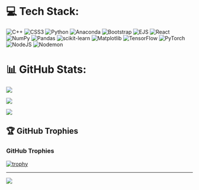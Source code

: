 
# 💻 Tech Stack:
![C++](https://img.shields.io/badge/c++-%2300599C.svg?style=for-the-badge&logo=c%2B%2B&logoColor=white) ![CSS3](https://img.shields.io/badge/css3-%231572B6.svg?style=for-the-badge&logo=css3&logoColor=white) ![Python](https://img.shields.io/badge/python-3670A0?style=for-the-badge&logo=python&logoColor=ffdd54) ![Anaconda](https://img.shields.io/badge/Anaconda-%2344A833.svg?style=for-the-badge&logo=anaconda&logoColor=white) ![Bootstrap](https://img.shields.io/badge/bootstrap-%238511FA.svg?style=for-the-badge&logo=bootstrap&logoColor=white) ![EJS](https://img.shields.io/badge/ejs-%23B4CA65.svg?style=for-the-badge&logo=ejs&logoColor=black) ![React](https://img.shields.io/badge/react-%2320232a.svg?style=for-the-badge&logo=react&logoColor=%2361DAFB) ![NumPy](https://img.shields.io/badge/numpy-%23013243.svg?style=for-the-badge&logo=numpy&logoColor=white) ![Pandas](https://img.shields.io/badge/pandas-%23150458.svg?style=for-the-badge&logo=pandas&logoColor=white) ![scikit-learn](https://img.shields.io/badge/scikit--learn-%23F7931E.svg?style=for-the-badge&logo=scikit-learn&logoColor=white) ![Matplotlib](https://img.shields.io/badge/Matplotlib-%23ffffff.svg?style=for-the-badge&logo=Matplotlib&logoColor=black) ![TensorFlow](https://img.shields.io/badge/TensorFlow-%23FF6F00.svg?style=for-the-badge&logo=TensorFlow&logoColor=white) ![PyTorch](https://img.shields.io/badge/PyTorch-%23EE4C2C.svg?style=for-the-badge&logo=PyTorch&logoColor=white) ![NodeJS](https://img.shields.io/badge/node.js-6DA55F?style=for-the-badge&logo=node.js&logoColor=white) ![Nodemon](https://img.shields.io/badge/NODEMON-%23323330.svg?style=for-the-badge&logo=nodemon&logoColor=%BBDEAD)
# 📊 GitHub Stats:
![](https://github-readme-streak-stats.herokuapp.com/?user=rohithlovescode&theme=dark&hide_border=true)<br/>

![](https://github-readme-streak-stats.herokuapp.com/?user=rohithlovescode&theme=dark&hide_border=true)<br/>

![](https://github-readme-stats.vercel.app/api/top-langs/?username=rohithlovescode&theme=dark&hide_border=true&include_all_commits=true&count_private=true&layout=compact)

## 🏆 GitHub Trophies
### GitHub Trophies

[![trophy](https://github-profile-trophy.vercel.app/?username=rohithlovescode&theme=juicyfresh&no-bg=true&margin-w=15&row=1&column=3&title=Commit,Repositories,Experience)](https://github.com/ryo-ma/github-profile-trophy)


---
[![](https://visitcount.itsvg.in/api?id=rohithlovescode&icon=0&color=0)](https://visitcount.itsvg.in)

<!-- Proudly created with GPRM ( https://gprm.itsvg.in ) -->
